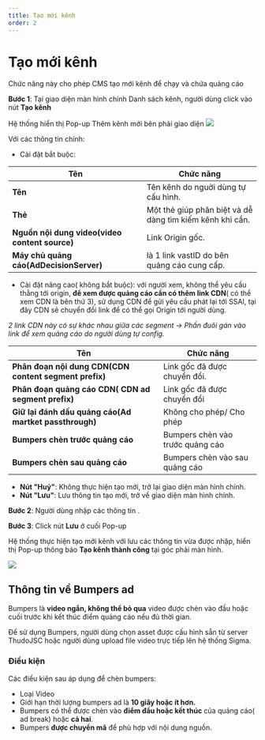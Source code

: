 ```yaml
---
title: Tạo mới kênh
order: 2
---
```


# Tạo mới kênh
Chức năng này cho phép CMS tạo mới kênh để chạy và chứa quảng cáo

 **Bước 1**: Tại giao diện màn hình chính Danh sách kênh, người dùng click vào nút **Tạo kênh**

Hệ thống hiển thị Pop-up Thêm kênh mới bên phải giao diện ![](../image/pop-up-create-channel.png)

Với các thông tin chính:

* Cài đặt bắt buộc:

| Tên                                            | Chức năng                                                |
| ---------------------------------------------- | -------------------------------------------------------- |
| **Tên**                                        | Tên kênh do nguời dùng tự cấu hình.                      |
| **Thẻ**                                        | Một thẻ giúp phân biệt và dễ dàng tìm kiếm kênh khi cần. |
| **Nguồn nội dung video(video content source)** | Link Origin gốc.                                         |
| **Máy chủ quảng cáo(AdDecisionServer)**        | là 1 link vastID do bên quảng cáo cung cấp.              |


* Cài đặt nâng cao( không bắt buộc): với người xem, không thể yêu cầu thẳng tới origin, **để xem được quảng cáo cần có thêm link CDN**( có thể xem CDN là bên thứ 3), sử dụng CDN để gửi yêu cầu phát lại tới SSAI, tại đây CDN sẽ chuyển đổi link để có thể gọi Origin tới người dùng.

*2 link CDN này có sự khác nhau giữa các segment → Phần đuôi gán vào link để xem quảng cáo do người dùng tự config.*

 | Tên                                                    | Chức năng                        |
 | ------------------------------------------------------ | -------------------------------- |
 | **Phân đoạn nội dung CDN(CDN content segment prefix)** | Link gốc đã được chuyển đổi.     |
 | **Phân đoạn quảng cáo CDN( CDN ad segment prefix)**    | Link gốc đã được chuyển đổi      |
 | **Giữ lại đánh dấu quảng cáo(Ad martket passthrough)** | Không cho phép/ Cho phép         |
 | **Bumpers chèn trước quảng cáo**                       | Bumpers chèn vào trước quảng cáo |
 | **Bumpers chèn sau quảng cáo**                         | Bumpers chèn vào sau quảng cáo   |


* **Nút "Huỷ"**: Không thực hiện tạo mới, trở lại giao diện màn hình chính.
* **Nút "Lưu"**: Lưu thông tin tạo mới, trở về giao diện màn hình chính.


**Bước 2**: Người dùng nhập các thông tin .

**Bước 3**:  Click nút **Lưu** ở cuối Pop-up

Hệ thống thực hiện tạo mới kênh với lưu các thông tin vừa được nhập, hiển thị Pop-up thông báo **Tạo kênh thành công** tại góc phải màn hình.

![](../image/notice-create-success.png)
## Thông tin về Bumpers ad
Bumpers là **video ngắn, không thể bỏ qua** video được chèn vào đầu hoặc cuối trước khi kết thúc điểm quảng cáo nếu đủ thời gian.

Để sử dụng Bumpers, người dùng chọn asset được cấu hình sẵn từ server ThudoJSC hoặc người dùng upload file video trực tiếp lên hệ thống Sigma.

### Điều kiện

Các điều kiện sau áp dụng để chèn bumpers:
* Loại Video
* Giới hạn thời lượng bumpers ad là **10 giây hoặc ít hơn.**
* Bumpers có thể được chèn vào **điểm đầu hoặc kết thúc** của quảng cáo( ad break) hoặc **cả hai**.
* Bumpers **được chuyển mã** để phù hợp với nội dung nguồn.
